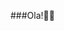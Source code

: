 ###Ola!👩‍💻 

<!--
**acrisandrade/acrisandrade** is a ✨ _special_ ✨ repository because its `README.md` (this file) appears on your GitHub profile.

Olá, conheça um pouco sobre mim:

- 🎓 Sou estudante do curso de Engenharia da computação no instituto Infnet.
- 💻 Tenho uma página sobre tecnologia no Instagram @simplifica.code SEGUE LA..
-👩‍💻 Estou buscando be qualificar na area de front end.

-->
